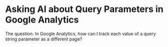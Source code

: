 # Asking AI about Query Parameters in Google Analytics

The question: In Google Analytics, how can I track each value of a query string parameter as a different page?